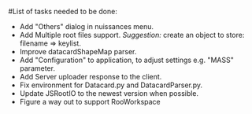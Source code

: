 #List of tasks needed to be done:

+ Add "Others" dialog in nuissances menu.
+ Add Multiple root files support. 
*Suggestion:* create an object to store: filename => keylist.
+ Improve datacardShapeMap parser.
+ Add "Configuration" to application, to adjust settings e.g. "MASS" parameter.
+ Add Server uploader response to the client. 
+ Fix environment for Datacard.py and DatacardParser.py.
+ Update JSRootIO to the newest version when possible.
+ Figure a way out to support RooWorkspace

